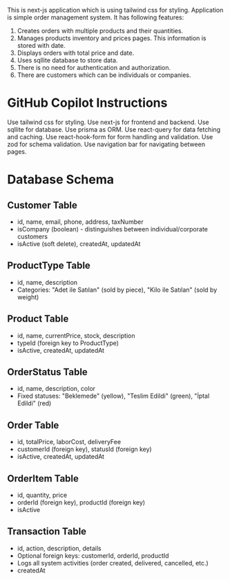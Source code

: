 This is next-js application which is using tailwind css for styling.
Application is simple order management system.
It has following features:

1. Creates orders with multiple products and their quantities.
2. Manages products inventory and prices pages. This information is stored with date.
3. Displays orders with total price and date.
4. Uses sqllite database to store data.
5. There is no need for authentication and authorization.
6. There are customers which can be individuals or companies.

# GitHub Copilot Instructions

Use tailwind css for styling.
Use next-js for frontend and backend.
Use sqllite for database.
Use prisma as ORM.
Use react-query for data fetching and caching.
Use react-hook-form for form handling and validation.
Use zod for schema validation.
Use navigation bar for navigating between pages.

# Database Schema

## Customer Table

- id, name, email, phone, address, taxNumber
- isCompany (boolean) - distinguishes between individual/corporate customers
- isActive (soft delete), createdAt, updatedAt

## ProductType Table

- id, name, description
- Categories: "Adet ile Satılan" (sold by piece), "Kilo ile Satılan" (sold by weight)

## Product Table

- id, name, currentPrice, stock, description
- typeId (foreign key to ProductType)
- isActive, createdAt, updatedAt

## OrderStatus Table

- id, name, description, color
- Fixed statuses: "Beklemede" (yellow), "Teslim Edildi" (green), "İptal Edildi" (red)

## Order Table

- id, totalPrice, laborCost, deliveryFee
- customerId (foreign key), statusId (foreign key)
- isActive, createdAt, updatedAt

## OrderItem Table

- id, quantity, price
- orderId (foreign key), productId (foreign key)
- isActive

## Transaction Table

- id, action, description, details
- Optional foreign keys: customerId, orderId, productId
- Logs all system activities (order created, delivered, cancelled, etc.)
- createdAt
